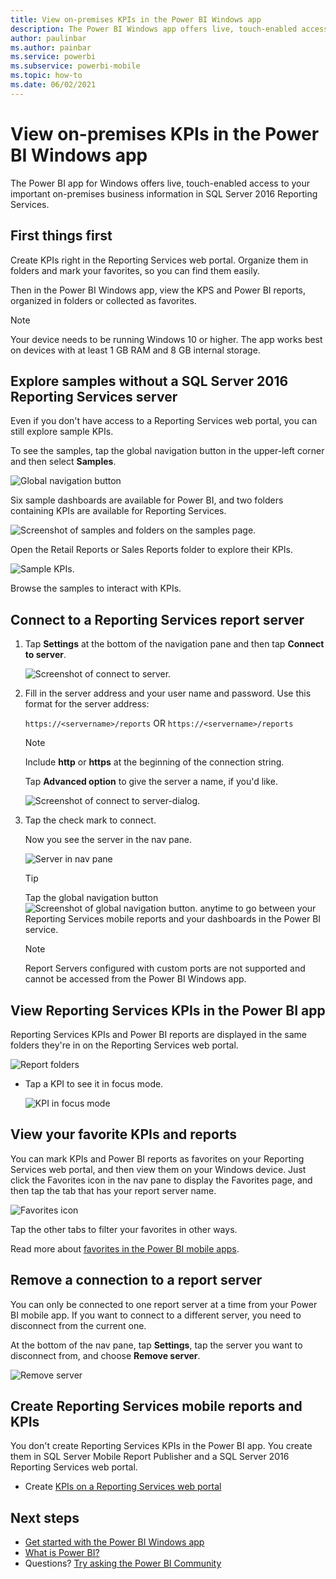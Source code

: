 ```yaml
---
title: View on-premises KPIs in the Power BI Windows app
description: The Power BI Windows app offers live, touch-enabled access to your important on-premises business information.
author: paulinbar
ms.author: painbar
ms.service: powerbi
ms.subservice: powerbi-mobile
ms.topic: how-to
ms.date: 06/02/2021
---
```

# View on-premises KPIs in the Power BI Windows app

The Power BI app for Windows offers live, touch-enabled access to your important on-premises business information in SQL Server 2016 Reporting Services.

## First things first
Create KPIs right in the Reporting Services web portal. Organize them in folders and mark your favorites, so you can find them easily. 

Then in the Power BI Windows app, view the KPS and Power BI reports, organized in folders or collected as favorites.

> [!NOTE]
> Your device needs to be running Windows 10 or higher. The app works best on devices with at least 1 GB RAM and 8 GB internal storage.

## Explore samples without a SQL Server 2016 Reporting Services server
Even if you don't have access to a Reporting Services web portal, you can still explore sample KPIs.

To see the samples, tap the global navigation button in the upper-left corner and then select **Samples**.

![Global navigation button](././media//mobile-app-windows-10-ssrs-kpis-mobile-reports/power-bi-win10-view-samples.png)

Six sample dashboards are available for Power BI, and two folders containing KPIs are available for Reporting Services.

![Screenshot of samples and folders on the samples page.](././media//mobile-app-windows-10-ssrs-kpis-mobile-reports/power-bi-win10-available-samples.png)

Open the Retail Reports or Sales Reports folder to explore their KPIs.

![Sample KPIs.](media/mobile-app-windows-10-ssrs-kpis-mobile-reports/power-bi-win10-ssrs-sample-kpis.png)

Browse the samples to interact with KPIs.

## Connect to a Reporting Services report server
1. Tap **Settings** at the bottom of the navigation pane and then tap **Connect to server**.

    ![Screenshot of connect to server.](media/mobile-app-windows-10-ssrs-kpis-mobile-reports/power-bi-settings-icon.png)
1. Fill in the server address and your user name and password. Use this format for the server address:
   
     `https://<servername>/reports`
     OR
     `https://<servername>/reports`
   
   > [!NOTE]
   > Include **http** or **https** at the beginning of the connection string.
   > 
   > 
   
    Tap **Advanced option** to give the server a name, if you'd like.

    ![Screenshot of connect to server-dialog.](media/mobile-app-windows-10-ssrs-kpis-mobile-reports/power-bi-connect-to-server-dialog.png)

4. Tap the check mark to connect. 
   
   Now you see the server in the nav pane.
   
   ![Server in nav pane](media/mobile-app-windows-10-ssrs-kpis-mobile-reports/power-bi-ssrs-mobile-report-server.png)
   
   >[!TIP]
   >Tap the global navigation button ![Screenshot of global navigation button.](media/mobile-app-windows-10-ssrs-kpis-mobile-reports/powerbi_windows10_options_icon.png) anytime to go between your Reporting Services mobile reports and your dashboards in the Power BI service. 
   > 

   >[!NOTE]
   >Report Servers configured with custom ports are not supported and cannot be accessed from the Power BI Windows app. 

## View Reporting Services KPIs in the Power BI app
Reporting Services KPIs and Power BI reports are displayed in the same folders they're in on the Reporting Services web portal.

![Report folders](media/mobile-app-windows-10-ssrs-kpis-mobile-reports/power-bi-ssrs-mobile-report-folders.png)

* Tap a KPI to see it in focus mode.
  
    ![KPI in focus mode](media/mobile-app-windows-10-ssrs-kpis-mobile-reports/power-bi-ssrs-mobile-report-kpis.png)

## View your favorite KPIs and reports
You can mark KPIs and Power BI reports as favorites on your Reporting Services web portal, and then view them on your Windows device. Just click the Favorites icon in the nav pane to display the Favorites page, and then tap the tab that has your report server name.

![Favorites icon](media/mobile-app-windows-10-ssrs-kpis-mobile-reports/power-bi-ssrs-mobile-report-favorite-menu.png)

Tap the other tabs to filter your favorites in other ways.

Read more about [favorites in the Power BI mobile apps](mobile-apps-favorites.md).

## Remove a connection to a report server
You can only be connected to one report server at a time from your Power BI mobile app. If you want to connect to a different server, you need to disconnect from the current one.

At the bottom of the nav pane, tap **Settings**, tap the server you want to disconnect from, and choose **Remove server**.

![Remove server](media/mobile-app-windows-10-ssrs-kpis-mobile-reports/power-bi-windows-10-ssrs-remove-server-menu.png)

## Create Reporting Services mobile reports and KPIs
You don't create Reporting Services KPIs in the Power BI app. You create them in SQL Server Mobile Report Publisher and a SQL Server 2016 Reporting Services web portal.

* Create [KPIs on a Reporting Services web portal](/sql/reporting-services/working-with-kpis-in-reporting-services)

## Next steps
* [Get started with the Power BI Windows app](mobile-windows-10-phone-app-get-started.md)  
* [What is Power BI?](../../fundamentals/power-bi-overview.md)  
* Questions? [Try asking the Power BI Community](https://community.powerbi.com/)